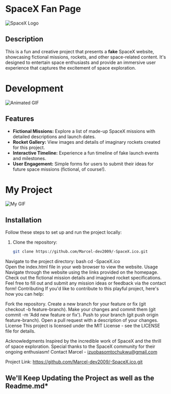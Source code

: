 # SpaceX Fan Page  

![SpaceX Logo](https://www.spacex.com/static/images/logo.png) 

## Description  

This is a fun and creative project that presents a **fake** SpaceX website, showcasing fictional missions, rockets, and other space-related content. It's designed to entertain space enthusiasts and provide an immersive user experience that captures the excitement of space exploration.  
# Development
   ![Animated GIF](https://media1.giphy.com/media/v1.Y2lkPTc5MGI3NjExMWl2YzAyY2Fic2s3bDEzbGppNmhzeGFmN3czaTdrZXU5em5xNGJoeSZlcD12MV9pbnRlcm5hbF9naWZfYnlfaWQmY3Q9Zw/iYLfL5rdLiok70E9AV/giphy.gif)

## Features  

- **Fictional Missions:** Explore a list of made-up SpaceX missions with detailed descriptions and launch dates.  
- **Rocket Gallery:** View images and details of imaginary rockets created for this project.  
- **Interactive Timeline:** Experience a fun timeline of fake launch events and milestones.  
- **User Engagement:** Simple forms for users to submit their ideas for future space missions (fictional, of course!).  
 # My Project  

![My GIF](https://media0.giphy.com/media/v1.Y2lkPTc5MGI3NjExZ2Q0b3Nvc3h0aHhobnY1bDVxbnQyb3QxdXAzNmJ2cjZrbDc4cmlmbyZlcD12MV9pbnRlcm5hbF9naWZfYnlfaWQmY3Q9Zw/xfuIOBNnSjY0N2ZyGj/giphy.gif)
## Installation  

Follow these steps to set up and run the project locally:  

1. Clone the repository:  
   ```bash  
   git clone https://github.com/Marcel-dev2009/-SpaceX.ico.git  
Navigate to the project directory:
bash
cd -SpaceX.ico  
Open the index.html file in your web browser to view the website.
Usage
Navigate through the website using the links provided on the homepage.
Check out the fictional mission details and imagined rocket specifications.
Feel free to fill out and submit any mission ideas or feedback via the contact form!
Contributing
If you'd like to contribute to this playful project, here's how you can help:

Fork the repository.
Create a new branch for your feature or fix (git checkout -b feature-branch).
Make your changes and commit them (git commit -m 'Add new feature or fix').
Push to your branch (git push origin feature-branch).
Open a pull request with a description of your changes.
License
This project is licensed under the MIT License - see the LICENSE file for details.

Acknowledgments
Inspired by the incredible work of SpaceX and the thrill of space exploration.
Special thanks to the SpaceX community for their ongoing enthusiasm!
Contact
Marcel  - izuobasomtochukwu@gmail.com

Project Link: https://github.com/Marcel-dev2009/-SpaceX.ico.git

## We'll Keep Updating the Project as well as the Readme.md*
